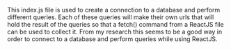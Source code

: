 This index.js file is used to create a connection to a database and perform 
different queries. Each of these queries will make their own urls that will hold the result 
of the queries so that a fetch() command from a ReactJS file can be used to collect it.
From my research this seems to be a good way in order to connect to a database and perform
queries while using ReactJS.
